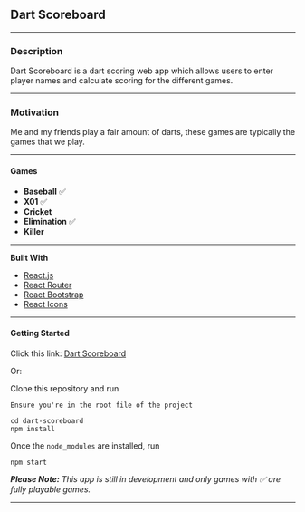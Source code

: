 ## Dart Scoreboard

---

### **Description**

Dart Scoreboard is a dart scoring web app which allows users to enter player names and calculate scoring for the different games.

---

### **Motivation**

Me and my friends play a fair amount of darts, these games are typically the games that we play.

---

#### **Games**

- **Baseball** :white_check_mark:<!-- Link to rules page -->
- **X01** :white_check_mark:<!-- Link to rules page -->
- **Cricket** <!-- Link to rules page -->
- **Elimination** :white_check_mark: <!-- Link to rules page -->
- **Killer** <!-- Link to rules page -->

---

**Built With**

- [React.js](https://reactjs.org/)
- [React Router](https://reactrouter.com/web/guides/quick-start)
- [React Bootstrap](https://react-bootstrap.github.io/)
- [React Icons](https://react-icons.github.io/react-icons/)

---

#### **Getting Started**

Click this link: [Dart Scoreboard](https://adam-paul952.github.io/dart-scoreboard/)

Or:

Clone this repository and run

    Ensure you're in the root file of the project

    cd dart-scoreboard
    npm install

Once the `node_modules` are installed, run

    npm start

_**Please Note:** This app is still in development and only games with :white_check_mark: are fully playable games._

---
